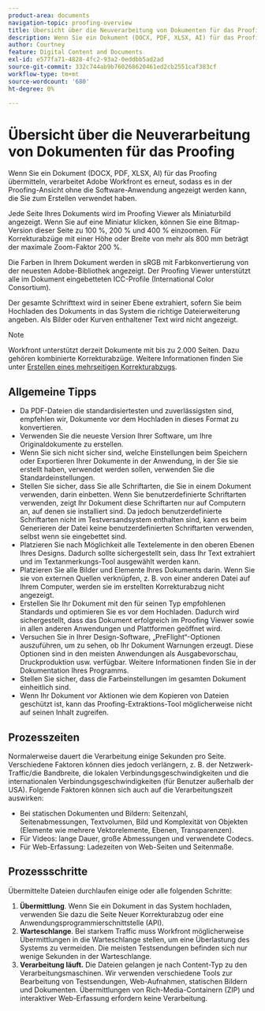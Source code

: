 ```yaml
---
product-area: documents
navigation-topic: proofing-overview
title: Übersicht über die Neuverarbeitung von Dokumenten für das Proofing
description: Wenn Sie ein Dokument (DOCX, PDF, XLSX, AI) für das Proofing übermitteln, verarbeitet Adobe Workfront es erneut, sodass es in der Proofing-Ansicht ohne die Software-Anwendung angezeigt werden kann, die Sie zum Erstellen verwendet haben.
author: Courtney
feature: Digital Content and Documents
exl-id: e577fa71-4828-4fc2-93a2-0eddbb5ad2ad
source-git-commit: 332c744ab9b760268620461ed2cb2551caf383cf
workflow-type: tm+mt
source-wordcount: '680'
ht-degree: 0%

---
```


# Übersicht über die Neuverarbeitung von Dokumenten für das Proofing

Wenn Sie ein Dokument (DOCX, PDF, XLSX, AI) für das Proofing übermitteln, verarbeitet Adobe Workfront es erneut, sodass es in der Proofing-Ansicht ohne die Software-Anwendung angezeigt werden kann, die Sie zum Erstellen verwendet haben. 

Jede Seite Ihres Dokuments wird im Proofing Viewer als Miniaturbild angezeigt. Wenn Sie auf eine Miniatur klicken, können Sie eine Bitmap-Version dieser Seite zu 100 %, 200 % und 400 % einzoomen. Für Korrekturabzüge mit einer Höhe oder Breite von mehr als 800 mm beträgt der maximale Zoom-Faktor 200 %.

Die Farben in Ihrem Dokument werden in sRGB mit Farbkonvertierung von der neuesten Adobe-Bibliothek angezeigt. Der Proofing Viewer unterstützt alle im Dokument eingebetteten ICC-Profile (International Color Consortium).

Der gesamte Schrifttext wird in seiner Ebene extrahiert, sofern Sie beim Hochladen des Dokuments in das System die richtige Dateierweiterung angeben. Als Bilder oder Kurven enthaltener Text wird nicht angezeigt.

>[!NOTE]
>
>Workfront unterstützt derzeit Dokumente mit bis zu 2.000 Seiten. Dazu gehören kombinierte Korrekturabzüge. Weitere Informationen finden Sie unter [Erstellen eines mehrseitigen Korrekturabzugs](../../../review-and-approve-work/proofing/creating-proofs-within-workfront/create-multi-page-proof.md).

## Allgemeine Tipps

* Da PDF-Dateien die standardisiertesten und zuverlässigsten sind, empfehlen wir, Dokumente vor dem Hochladen in dieses Format zu konvertieren.
* Verwenden Sie die neueste Version Ihrer Software, um Ihre Originaldokumente zu erstellen.
* Wenn Sie sich nicht sicher sind, welche Einstellungen beim Speichern oder Exportieren Ihrer Dokumente in der Anwendung, in der Sie sie erstellt haben, verwendet werden sollen, verwenden Sie die Standardeinstellungen. 
* Stellen Sie sicher, dass Sie alle Schriftarten, die Sie in einem Dokument verwenden, darin einbetten. Wenn Sie benutzerdefinierte Schriftarten verwenden, zeigt Ihr Dokument diese Schriftarten nur auf Computern an, auf denen sie installiert sind. Da jedoch benutzerdefinierte Schriftarten nicht im Testversandsystem enthalten sind, kann es beim Generieren der Datei keine benutzerdefinierten Schriftarten verwenden, selbst wenn sie eingebettet sind.
* Platzieren Sie nach Möglichkeit alle Textelemente in den oberen Ebenen Ihres Designs. Dadurch sollte sichergestellt sein, dass Ihr Text extrahiert und im Textanmerkungs-Tool ausgewählt werden kann.
* Platzieren Sie alle Bilder und Elemente Ihres Dokuments darin. Wenn Sie sie von externen Quellen verknüpfen, z. B. von einer anderen Datei auf Ihrem Computer, werden sie im erstellten Korrekturabzug nicht angezeigt.
* Erstellen Sie Ihr Dokument mit den für seinen Typ empfohlenen Standards und optimieren Sie es vor dem Hochladen. Dadurch wird sichergestellt, dass das Dokument erfolgreich im Proofing Viewer sowie in allen anderen Anwendungen und Plattformen geöffnet wird.
* Versuchen Sie in Ihrer Design-Software, „PreFlight“-Optionen auszuführen, um zu sehen, ob Ihr Dokument Warnungen erzeugt. Diese Optionen sind in den meisten Anwendungen als Ausgabevorschau, Druckproduktion usw. verfügbar. Weitere Informationen finden Sie in der Dokumentation Ihres Programms.
* Stellen Sie sicher, dass die Farbeinstellungen im gesamten Dokument einheitlich sind.
* Wenn Ihr Dokument vor Aktionen wie dem Kopieren von Dateien geschützt ist, kann das Proofing-Extraktions-Tool möglicherweise nicht auf seinen Inhalt zugreifen.

## Prozesszeiten

Normalerweise dauert die Verarbeitung einige Sekunden pro Seite. Verschiedene Faktoren können dies jedoch verlängern, z. B. der Netzwerk-Traffic/die Bandbreite, die lokalen Verbindungsgeschwindigkeiten und die internationalen Verbindungsgeschwindigkeiten (für Benutzer außerhalb der USA). Folgende Faktoren können sich auch auf die Verarbeitungszeit auswirken:

* Bei statischen Dokumenten und Bildern: Seitenzahl, Seitenabmessungen, Textvolumen, Bild und Komplexität von Objekten (Elemente wie mehrere Vektorelemente, Ebenen, Transparenzen).
* Für Videos: lange Dauer, große Abmessungen und verwendete Codecs.
* Für Web-Erfassung: Ladezeiten von Web-Seiten und Seitenmaße.

## Prozessschritte

Übermittelte Dateien durchlaufen einige oder alle folgenden Schritte:

1. **Übermittlung**. Wenn Sie ein Dokument in das System hochladen, verwenden Sie dazu die Seite Neuer Korrekturabzug oder eine Anwendungsprogrammierschnittstelle (API). 
1. **Warteschlange**. Bei starkem Traffic muss Workfront möglicherweise Übermittlungen in die Warteschlange stellen, um eine Überlastung des Systems zu vermeiden. Die meisten Testsendungen befinden sich nur wenige Sekunden in der Warteschlange. 
1. **Verarbeitung läuft.** Die Dateien gelangen je nach Content-Typ zu den Verarbeitungsmaschinen. Wir verwenden verschiedene Tools zur Bearbeitung von Testsendungen, Web-Aufnahmen, statischen Bildern und Dokumenten. Übermittlungen von Rich-Media-Containern (ZIP) und interaktiver Web-Erfassung erfordern keine Verarbeitung.
